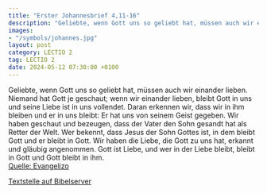 ```yaml
---
title: "Erster Johannesbrief 4,11-16"
description: "Geliebte, wenn Gott uns so geliebt hat, müssen auch wir einander lieben. Niemand hat Gott je geschaut; wenn wir einander lieben, bleibt Gott in uns und seine Liebe ist in uns vollendet. Daran erkennen wir, dass wir in ihm bleiben und er in uns bleibt: Er hat uns von seinem Geist ...."
images:
- "/symbols/johannes.jpg"
layout: post
category: LECTIO 2
tag: LECTIO 2
date: 2024-05-12 07:30:00 +0100
---
```

Geliebte, wenn Gott uns so geliebt hat, müssen auch wir einander lieben.
Niemand hat Gott je geschaut; wenn wir einander lieben, bleibt Gott in uns und seine Liebe ist in uns vollendet.
Daran erkennen wir, dass wir in ihm bleiben und er in uns bleibt: Er hat uns von seinem Geist gegeben.<!--more-->
Wir haben geschaut und bezeugen, dass der Vater den Sohn gesandt hat als Retter der Welt.
Wer bekennt, dass Jesus der Sohn Gottes ist, in dem bleibt Gott und er bleibt in Gott.
Wir haben die Liebe, die Gott zu uns hat, erkannt und gläubig angenommen. Gott ist Liebe, und wer in der Liebe bleibt, bleibt in Gott und Gott bleibt in ihm.<br>
[Quelle: Evangelizo](https://evangeliumtagfuertag.org/DE/gospel)

[Textstelle auf Bibelserver](https://www.bibleserver.com/EU/1.Johannes4,11-16)
